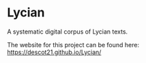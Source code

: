 # Lycian

A systematic digital corpus of Lycian texts. 

The website for this project can be found here: https://descot21.github.io/Lycian/

